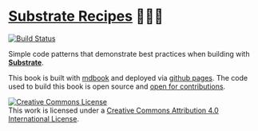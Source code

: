 # <a href="https://substrate.dev/recipes">Substrate Recipes</a> 🍴😋🍴
[![Build Status](https://travis-ci.org/substrate-developer-hub/recipes.svg?branch=master)](https://travis-ci.org/substrate-developer-hub/recipes)

Simple code patterns that demonstrate best practices when building with **[Substrate](https://github.com/paritytech/substrate)**.

This book is built with [mdbook](https://rust-lang-nursery.github.io/mdBook/continuous-integration.html) and deployed via [github pages](https://pages.github.com/). The code used to build this book is open source and [open for contributions](./CONTRIBUTING.md).

<a rel="license" href="http://creativecommons.org/licenses/by/4.0/"><img alt="Creative Commons License" style="border-width:0" src="https://i.creativecommons.org/l/by/4.0/88x31.png" /></a><br />This work is licensed under a <a rel="license" href="http://creativecommons.org/licenses/by/4.0/">Creative Commons Attribution 4.0 International License</a>.

